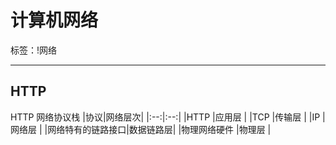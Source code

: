 ﻿# 计算机网络

标签：!网络

---

## HTTP

HTTP 网络协议栈
|协议|网络层次|
|:--:|:--:|
|HTTP              |应用层    |
|TCP               |传输层    |
|IP                |网络层    |
|网络特有的链路接口|数据链路层|
|物理网络硬件      |物理层    |




